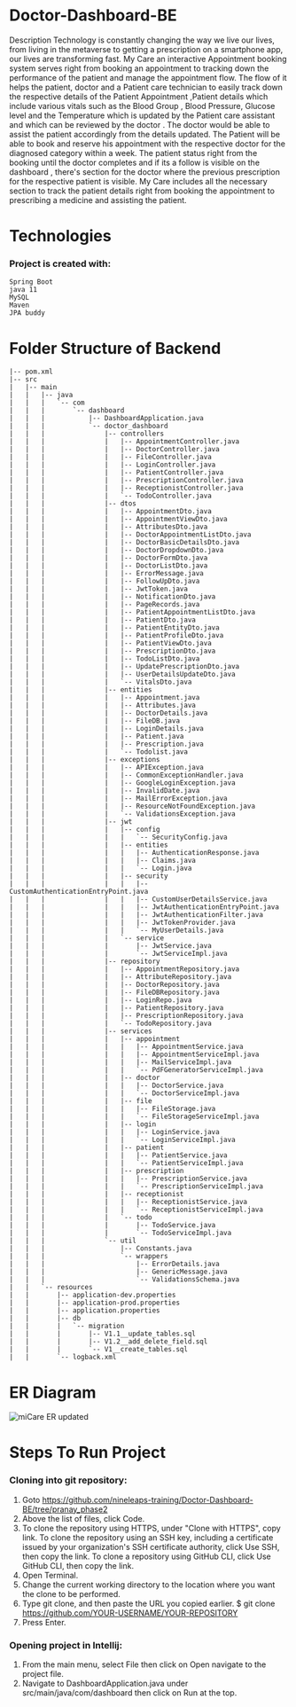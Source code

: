 # Doctor-Dashboard-BE

Description
Technology is constantly changing the way we live our lives, from living in the metaverse to getting a prescription on a smartphone app, our lives are transforming fast. My Care an interactive Appointment booking system serves right from booking an appointment to tracking down the performance of the patient and manage the appointment flow. The flow of it helps the patient, doctor and a Patient care technician to easily track down the respective details of the Patient Appointment ,Patient details which include various vitals such as the Blood Group , Blood Pressure, Glucose level and the Temperature which is updated by the Patient care assistant and which can be reviewed by the doctor . The doctor would be able to assist the patient accordingly from the details updated.
The Patient will be able to book and reserve his appointment with the respective doctor for the diagnosed category within a week. The patient status right from the booking until the doctor completes and if its a follow is visible on the dashboard , there's section for the doctor where the previous prescription for the respective patient is visible. My Care includes all the necessary section to track the patient details right from booking the appointment to prescribing a medicine and assisting the patient.

# Technologies

### Project is created with:
```
Spring Boot
java 11
MySQL
Maven
JPA buddy
```

# Folder Structure of Backend
```
|-- pom.xml
|-- src
|   |-- main
|   |   |-- java
|   |   |   `-- com
|   |   |       `-- dashboard
|   |   |           |-- DashboardApplication.java
|   |   |           `-- doctor_dashboard
|   |   |               |-- controllers
|   |   |               |   |-- AppointmentController.java
|   |   |               |   |-- DoctorController.java
|   |   |               |   |-- FileController.java
|   |   |               |   |-- LoginController.java
|   |   |               |   |-- PatientController.java
|   |   |               |   |-- PrescriptionController.java
|   |   |               |   |-- ReceptionistController.java
|   |   |               |   `-- TodoController.java
|   |   |               |-- dtos
|   |   |               |   |-- AppointmentDto.java
|   |   |               |   |-- AppointmentViewDto.java
|   |   |               |   |-- AttributesDto.java
|   |   |               |   |-- DoctorAppointmentListDto.java
|   |   |               |   |-- DoctorBasicDetailsDto.java
|   |   |               |   |-- DoctorDropdownDto.java
|   |   |               |   |-- DoctorFormDto.java
|   |   |               |   |-- DoctorListDto.java
|   |   |               |   |-- ErrorMessage.java
|   |   |               |   |-- FollowUpDto.java
|   |   |               |   |-- JwtToken.java
|   |   |               |   |-- NotificationDto.java
|   |   |               |   |-- PageRecords.java
|   |   |               |   |-- PatientAppointmentListDto.java
|   |   |               |   |-- PatientDto.java
|   |   |               |   |-- PatientEntityDto.java
|   |   |               |   |-- PatientProfileDto.java
|   |   |               |   |-- PatientViewDto.java
|   |   |               |   |-- PrescriptionDto.java
|   |   |               |   |-- TodoListDto.java
|   |   |               |   |-- UpdatePrescriptionDto.java
|   |   |               |   |-- UserDetailsUpdateDto.java
|   |   |               |   `-- VitalsDto.java
|   |   |               |-- entities
|   |   |               |   |-- Appointment.java
|   |   |               |   |-- Attributes.java
|   |   |               |   |-- DoctorDetails.java
|   |   |               |   |-- FileDB.java
|   |   |               |   |-- LoginDetails.java
|   |   |               |   |-- Patient.java
|   |   |               |   |-- Prescription.java
|   |   |               |   `-- Todolist.java
|   |   |               |-- exceptions
|   |   |               |   |-- APIException.java
|   |   |               |   |-- CommonExceptionHandler.java
|   |   |               |   |-- GoogleLoginException.java
|   |   |               |   |-- InvalidDate.java
|   |   |               |   |-- MailErrorException.java
|   |   |               |   |-- ResourceNotFoundException.java
|   |   |               |   `-- ValidationsException.java
|   |   |               |-- jwt
|   |   |               |   |-- config
|   |   |               |   |   `-- SecurityConfig.java
|   |   |               |   |-- entities
|   |   |               |   |   |-- AuthenticationResponse.java
|   |   |               |   |   |-- Claims.java
|   |   |               |   |   `-- Login.java
|   |   |               |   |-- security
|   |   |               |   |   |-- CustomAuthenticationEntryPoint.java
|   |   |               |   |   |-- CustomUserDetailsService.java
|   |   |               |   |   |-- JwtAuthenticationEntryPoint.java
|   |   |               |   |   |-- JwtAuthenticationFilter.java
|   |   |               |   |   |-- JwtTokenProvider.java
|   |   |               |   |   `-- MyUserDetails.java
|   |   |               |   `-- service
|   |   |               |       |-- JwtService.java
|   |   |               |       `-- JwtServiceImpl.java
|   |   |               |-- repository
|   |   |               |   |-- AppointmentRepository.java
|   |   |               |   |-- AttributeRepository.java
|   |   |               |   |-- DoctorRepository.java
|   |   |               |   |-- FileDBRepository.java
|   |   |               |   |-- LoginRepo.java
|   |   |               |   |-- PatientRepository.java
|   |   |               |   |-- PrescriptionRepository.java
|   |   |               |   `-- TodoRepository.java
|   |   |               |-- services
|   |   |               |   |-- appointment
|   |   |               |   |   |-- AppointmentService.java
|   |   |               |   |   |-- AppointmentServiceImpl.java
|   |   |               |   |   |-- MailServiceImpl.java
|   |   |               |   |   `-- PdFGeneratorServiceImpl.java
|   |   |               |   |-- doctor
|   |   |               |   |   |-- DoctorService.java
|   |   |               |   |   `-- DoctorServiceImpl.java
|   |   |               |   |-- file
|   |   |               |   |   |-- FileStorage.java
|   |   |               |   |   `-- FileStorageServiceImpl.java
|   |   |               |   |-- login
|   |   |               |   |   |-- LoginService.java
|   |   |               |   |   `-- LoginServiceImpl.java
|   |   |               |   |-- patient
|   |   |               |   |   |-- PatientService.java
|   |   |               |   |   `-- PatientServiceImpl.java
|   |   |               |   |-- prescription
|   |   |               |   |   |-- PrescriptionService.java
|   |   |               |   |   `-- PrescriptionServiceImpl.java
|   |   |               |   |-- receptionist
|   |   |               |   |   |-- ReceptionistService.java
|   |   |               |   |   `-- ReceptionistServiceImpl.java
|   |   |               |   `-- todo
|   |   |               |       |-- TodoService.java
|   |   |               |       `-- TodoServiceImpl.java
|   |   |               `-- util
|   |   |                   |-- Constants.java
|   |   |                   `-- wrappers
|   |   |                       |-- ErrorDetails.java
|   |   |                       |-- GenericMessage.java
|   |   |                       `-- ValidationsSchema.java
|   |   `-- resources
|   |       |-- application-dev.properties
|   |       |-- application-prod.properties
|   |       |-- application.properties
|   |       |-- db
|   |       |   `-- migration
|   |       |       |-- V1.1__update_tables.sql
|   |       |       |-- V1.2__add_delete_field.sql
|   |       |       `-- V1__create_tables.sql
|   |       `-- logback.xml

```

# ER Diagram
![miCare ER updated](https://user-images.githubusercontent.com/99714712/180491880-fcd3707a-13f2-458a-bb53-96437e3ed0f0.png)

# Steps To Run Project
### Cloning into git repository:

1. Goto https://github.com/nineleaps-training/Doctor-Dashboard-BE/tree/pranay_phase2
2. Above the list of files, click Code.
3. To clone the repository using HTTPS, under "Clone with HTTPS", copy link. To clone the
repository using an SSH key, including a certificate issued by your organization's SSH
certificate authority, click Use SSH, then copy the link. To clone a repository using GitHub
CLI, click Use GitHub CLI, then copy the link.
4. Open Terminal.
5. Change the current working directory to the location where you want the clone to be performed.
6. Type git clone, and then paste the URL you copied earlier.
$ git clone https://github.com/YOUR-USERNAME/YOUR-REPOSITORY
7. Press Enter.

### Opening project in Intellij:

1. From the main menu, select File then click on Open navigate to the project file.
2. Navigate to DashboardApplication.java under src/main/java/com/dashboard then click on
Run at the top.
